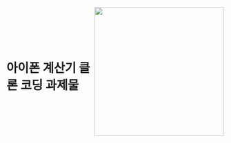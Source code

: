 <div style="display: flex; justify-content: center; align-items: center;">
    <h1>아이폰 계산기 클론 코딩 과제물</h1>
    <span>
    </span><br><br>
    <img style="width: 300px" src="iPhoneCalculator.png">
</div>
